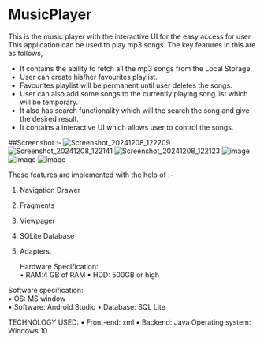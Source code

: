 # MusicPlayer
This is the music player with the interactive UI for the easy access for user
This application can be used to play mp3 songs. The key features in this are as follows,
* It contains the ability to fetch all the mp3 songs from the Local Storage. 
* User can create his/her favourites playlist.
* Favourites playlist will be permanent until user deletes the songs.
* User can also add some songs to the currently playing song list which will be temporary.
* It also has search functionality which will the search the song and give the desired result.
* It contains a interactive UI which allows user to control the songs.
  
##Screenshot :-
   ![Screenshot_20241208_122209](https://github.com/user-attachments/assets/2fa6fade-554a-4aa8-a30c-53a8ffc7b158)
  ![Screenshot_20241208_122141](https://github.com/user-attachments/assets/6104c64b-3388-43f2-9d3c-abd8c9720365)
  ![Screenshot_20241208_122123](https://github.com/user-attachments/assets/4d02991c-54ec-4986-8019-2717a26f18f3)
  ![image](https://github.com/user-attachments/assets/538f8943-2640-4f77-a7a2-76f0e2339490)
  ![image](https://github.com/user-attachments/assets/da349c05-377a-4a37-b247-05644aed8183)
  ![image](https://github.com/user-attachments/assets/83132acc-805c-4dad-a7f3-e430b856a4f0)






These features are implemented with the help of :-
1. Navigation Drawer
2. Fragments
3. Viewpager
4. SQLite Database
5. Adapters.

   Hardware Specification:  
•	RAM:4 GB of RAM 
•	HDD: 500GB or high 

Software specification:  
•	OS: MS window  
•	Software: Android Studio
•	Database: SQL Lite
 
TECHNOLOGY USED: 
•	 Front-end: xml 
•	 Backend: Java 
 Operating system: Windows 10

